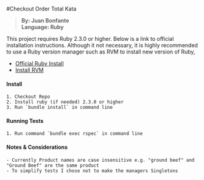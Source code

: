 #Checkout Order Total Kata

>**By: Juan Bonfante**     
 **Language: Ruby**

This project requires Ruby 2.3.0 or higher. Below is a link to official installation
instructions. Although it not necessary, it is highly recommended to use a Ruby version manager
such as RVM to install new version of Ruby, 

- [Official Ruby Install](https://www.ruby-lang.org/en/documentation/installation/)
- [Install RVM](https://rvm.io/rvm/install)
    
#### Install
    1. Checkout Repo
    2. Install ruby (if needed) 2.3.0 or higher
    3. Run `bundle install` in command line

#### Running Tests
    1. Run command `bundle exec rspec` in command line
    
#### Notes & Considerations
    - Currently Product names are case insensitive e.g. "ground beef" and "Ground Beef" are the same product
    - To simplify tests I chose not to make the managers Singletons
